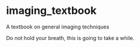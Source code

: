 # imaging_textbook
A textbook on general imaging techniques

Do not hold your breath, this is going to take a while.
